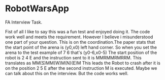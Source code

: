 # RobotWarsApp
FA Interview Task.

Fist of all I like to say this was a fun test and enjoyed doing it.
The code work well and meets the requirement.
However  I believe i misunderstood one part of your question.
This is on the coordination.The paper stats that the start point of the arena is (y0,x0) left hand corner.
So when you set the arena to the test example of 7 6 that's (y0-6,x0-5)
The start position of the robot is 2 4 E and the instruction sent to it is MMRMMRMRRM.
This translates as MM(S)MM(W)M(N)(E)M This leads the Robot to crash after it is on the position 2 5 E after the second instruction M is executed.
Maybe we can talk about this on the interview. But the code works well.
